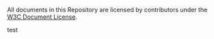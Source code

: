 All documents in this Repository are licensed by contributors
under the 
[W3C Document License](https://www.w3.org/Consortium/Legal/copyright-documents).

test
